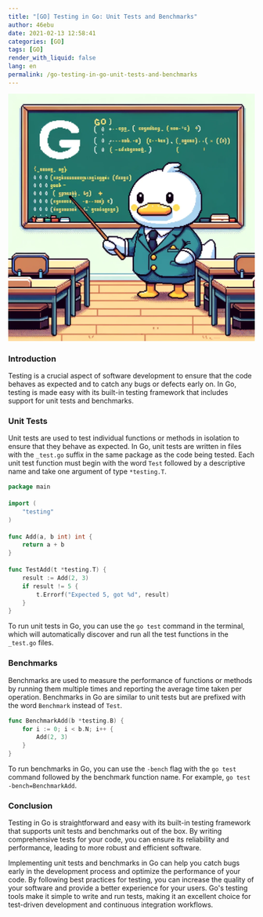 ```yaml
---
title: "[GO] Testing in Go: Unit Tests and Benchmarks"
author: 46ebu
date: 2021-02-13 12:58:41 
categories: [GO]
tags: [GO]
render_with_liquid: false
lang: en
permalink: /go-testing-in-go-unit-tests-and-benchmarks
---
```


![Intro](/assets/img/post/go.png)
### Introduction
Testing is a crucial aspect of software development to ensure that the code behaves as expected and to catch any bugs or defects early on. In Go, testing is made easy with its built-in testing framework that includes support for unit tests and benchmarks.

### Unit Tests
Unit tests are used to test individual functions or methods in isolation to ensure that they behave as expected. In Go, unit tests are written in files with the `_test.go` suffix in the same package as the code being tested. Each unit test function must begin with the word `Test` followed by a descriptive name and take one argument of type `*testing.T`.

```go
package main

import (
	"testing"
)

func Add(a, b int) int {
	return a + b
}

func TestAdd(t *testing.T) {
	result := Add(2, 3)
	if result != 5 {
		t.Errorf("Expected 5, got %d", result)
	}
}
```

To run unit tests in Go, you can use the `go test` command in the terminal, which will automatically discover and run all the test functions in the `_test.go` files.

### Benchmarks
Benchmarks are used to measure the performance of functions or methods by running them multiple times and reporting the average time taken per operation. Benchmarks in Go are similar to unit tests but are prefixed with the word `Benchmark` instead of `Test`.

```go
func BenchmarkAdd(b *testing.B) {
	for i := 0; i < b.N; i++ {
		Add(2, 3)
	}
}
```

To run benchmarks in Go, you can use the `-bench` flag with the `go test` command followed by the benchmark function name. For example, `go test -bench=BenchmarkAdd`.

### Conclusion
Testing in Go is straightforward and easy with its built-in testing framework that supports unit tests and benchmarks out of the box. By writing comprehensive tests for your code, you can ensure its reliability and performance, leading to more robust and efficient software.

Implementing unit tests and benchmarks in Go can help you catch bugs early in the development process and optimize the performance of your code. By following best practices for testing, you can increase the quality of your software and provide a better experience for your users. Go's testing tools make it simple to write and run tests, making it an excellent choice for test-driven development and continuous integration workflows.